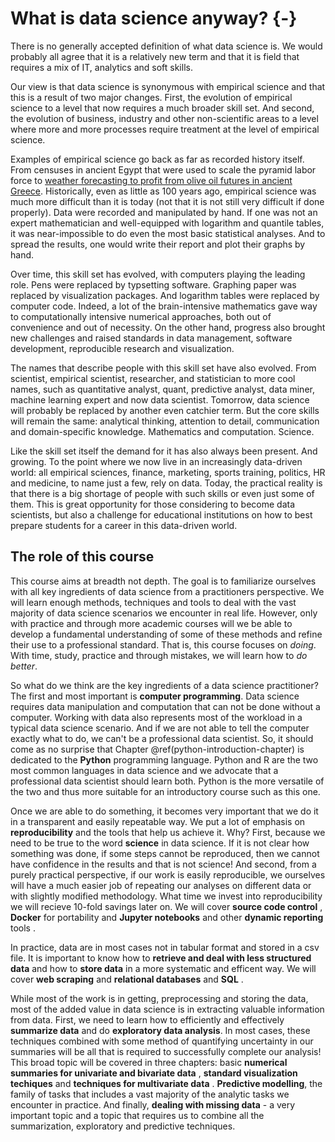 # What is data science anyway? {-}

There is no generally accepted definition of what data science is. We would probably all agree that it is a relatively new term and that it is field that requires a mix of IT, analytics and soft skills.

Our view is that data science is synonymous with empirical science and that this is a result of two major changes. First, the evolution of empirical science to a level that now requires a much broader skill set. And second, the evolution of business, industry and other non-scientific areas to a level where more and more processes require treatment at the level of empirical science.

Examples of empirical science go back as far as recorded history itself. From censuses in ancient Egypt that were used to scale the pyramid labor force to [weather forecasting to profit from olive oil futures in ancient Greece](https://en.wikipedia.org/wiki/Thales_of_Miletus). Historically, even as little as 100 years ago, empirical science was much more difficult than it is today (not that it is not still very difficult if done properly). Data were recorded and manipulated by hand. If one was not an expert mathematician and well-equipped with logarithm and quantile tables, it was near-impossible to do even the most basic statistical analyses. And to spread the results, one would write their report and plot their graphs by hand.

Over time, this skill set has evolved, with computers playing the leading role. Pens were replaced by typsetting software. Graphing paper was replaced by visualization packages. And logarithm tables were replaced by computer code. Indeed, a lot of the brain-intensive mathematics gave way to computationally intensive numerical approaches, both out of convenience and out of necessity. On the other hand, progress also brought new challenges and raised standards in data management, software development, reproducible research and visualization.

The names that describe people with this skill set have also evolved. From scientist, empirical scientist, researcher, and statistician to more cool names, such as quantitative analyst, quant, predictive analyst, data miner, machine learning expert and now data scientist. Tomorrow, data science will probably be replaced by another even catchier term. But the core skills will remain the same: analytical thinking, attention to detail, communication and domain-specific knowledge. Mathematics and computation. Science.

Like the skill set itself the demand for it has also always been present. And growing. To the point where we now live in an increasingly data-driven world: all empirical sciences, finance, marketing, sports training, politics, HR and medicine, to name just a few, rely on data. Today, the practical reality is that there is a big shortage of people with such skills or even just some of them. This is great opportunity for those considering to become data scientists, but also a challenge for educational institutions on how to best prepare students for a career in this data-driven world.

## The role of this course

This course aims at breadth not depth. The goal is to familiarize ourselves with all key ingredients of data science from a practitioners perspective. We will learn enough methods, techniques and tools to deal with the vast majority of data science scenarios we encounter in real life. However, only with practice and through more academic courses will we be able to develop a fundamental understanding of some of these methods and refine their use to a professional standard. That is, this course focuses on *doing*. With time, study, practice and through mistakes, we will learn how to *do better*.

So what do we think are the key ingredients of a data science practitioner? The first and most important is **computer programming**. Data science requires data manipulation and computation that can not be done without a computer. Working with data also represents most of the workload in a typical data science scenario. And if we are not able to tell the computer exactly what to do, we can't be a professional data scientist. So, it should come as no surprise that Chapter \@ref(python-introduction-chapter) is dedicated to the **Python** programming language. Python and R are the two most common languages in data science and we advocate that a professional data scientist should learn both. Python is the more versatile of the two and thus more suitable for an introductory course such as this one.

Once we are able to do something, it becomes very important that we do it in a transparent and easily repeatable way. We put a lot of emphasis on **reproducibility** and the tools that help us achieve it. Why? First, because we need to be true to the word **science** in data science. If it is not clear how something was done, if some steps cannot be reproduced, then we cannot have confidence in the results and that is not science! And second, from a purely practical perspective, if our work is easily reproducible, we ourselves will have a much easier job of repeating our analyses on different data or with slightly modified methodology. What time we invest into reproducibility we will recieve 10-fold savings later on. We will cover **source code control** <!-- in Chapter \@ref(git) -->, **Docker** for portability <!--in Chapter \@ref(docker) --> and **Jupyter notebooks** and other **dynamic reporting** tools <!--in Chapter \@ref(reproducibility)-->.

In practice, data are in most cases not in tabular format and stored in a csv file. It is important to know how to **retrieve and deal with less structured data** and how to **store data** in a more systematic and efficent way. We will cover **web scraping** <!--in Chapter \@ref(scraping)--> and **relational databases** and **SQL** <!--in Chapter \@ref(databases)-->.

While most of the work is in getting, preprocessing and storing the data, most of the added value in data science is in extracting valuable information from data. First, we need to learn how to efficiently and effectively **summarize data** and do **exploratory data analysis**. In most cases, these techniques combined with some method of quantifying uncertainty in our summaries will be all that is required to successfully complete our analysis! This broad topic will be covered in three chapters: basic **numerical summaries for univariate and bivariate data** <!--are covered in Chapter \@ref(summarizing-data-basics)-->, **standard visualization techiques** <!--are covered in Chapter \@ref(summarize2)--> and **techniques for multivariate data** <!--are covered in Chapter \@ref(multivariate-data-chapter)-->. **Predictive modelling**, the family of tasks that includes a vast majority of the analytic tasks we encounter in practice<!--, is covered in Chapter \@ref(predictive)-->. And finally, **dealing with missing data** - a very important topic and a topic that requires us to combine all the summarization, exploratory and predictive techniques<!-- - is covered in Chapter \@ref(missing-data)-->.

